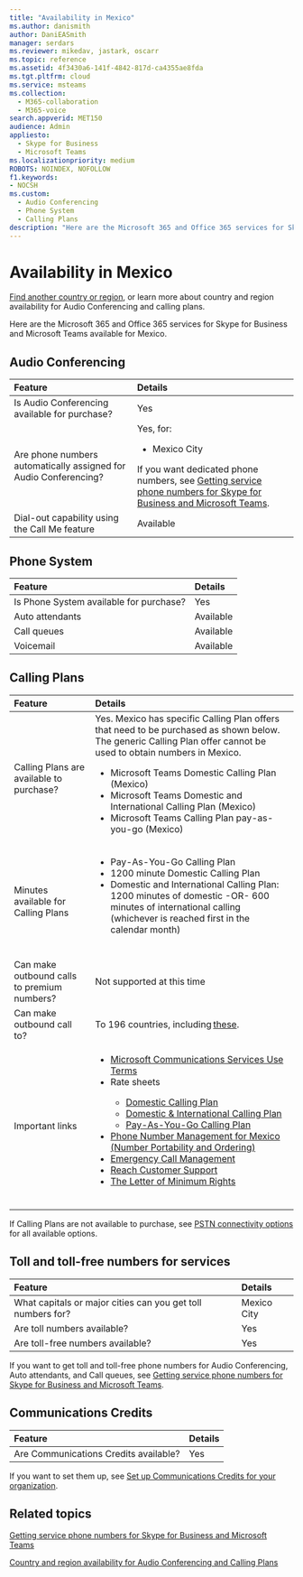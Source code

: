 ```yaml
---
title: "Availability in Mexico"
ms.author: danismith
author: DaniEASmith
manager: serdars
ms.reviewer: mikedav, jastark, oscarr
ms.topic: reference
ms.assetid: 4f3430a6-141f-4842-817d-ca4355ae8fda
ms.tgt.pltfrm: cloud
ms.service: msteams
ms.collection: 
  - M365-collaboration
  - M365-voice
search.appverid: MET150
audience: Admin
appliesto: 
  - Skype for Business
  - Microsoft Teams
ms.localizationpriority: medium
ROBOTS: NOINDEX, NOFOLLOW
f1.keywords:
- NOCSH
ms.custom: 
  - Audio Conferencing
  - Phone System
  - Calling Plans
description: "Here are the Microsoft 365 and Office 365 services for Skype for Business and Microsoft Teams available for Mexico."
---
```


# Availability in Mexico

[Find another country or region](country-and-region-availability-for-audio-conferencing-and-calling-plans.md), or learn more about country and region availability for Audio Conferencing and calling plans.

Here are the Microsoft 365 and Office 365 services for Skype for Business and Microsoft Teams available for Mexico.
  
## Audio Conferencing

|**Feature**|**Details**|
|:-----|:-----|
|Is Audio Conferencing available for purchase?  <br/> |Yes  <br/> |
|Are phone numbers automatically assigned for Audio Conferencing?  <br/> |Yes, for:<br/><ul><li> Mexico City</ul> If you want dedicated phone numbers, see [Getting service phone numbers for Skype for Business and Microsoft Teams](../getting-service-phone-numbers.md).  <br/> |
|Dial-out capability using the Call Me feature  <br/> |Available  <br/> |

## Phone System

|**Feature**|**Details**|
|:-----|:-----|
|Is Phone System available for purchase?  <br/> |Yes  <br/> |
| Auto attendants <br/> |Available  <br/> |
|Call queues  <br/> |Available  <br/> |
|Voicemail  <br/> |Available  <br/> |

## Calling Plans

|**Feature**|**Details**|
|:-----|:-----|
|Calling Plans are available to purchase?  <br/> |Yes. Mexico has specific Calling Plan offers that need to be purchased as shown below. The generic Calling Plan offer cannot be used to obtain numbers in Mexico. <br/><ul><li>Microsoft Teams Domestic Calling Plan (Mexico)</li><li>Microsoft Teams Domestic and International Calling Plan (Mexico)</li><li>Microsoft Teams Calling Plan pay-as-you-go (Mexico)</li></ul> |
|Minutes available for Calling Plans  <br/> |<ul><li>Pay-As-You-Go Calling Plan</li><li>1200 minute Domestic Calling Plan </li><li>Domestic and International Calling Plan: 1200 minutes of domestic -OR- 600 minutes of international calling (whichever is reached first in the calendar month)</li></ul><br/> |
|Can make outbound calls to premium numbers? <br/> |Not supported at this time <br/> |
|Can make outbound call to? <br/> |To 196 countries, including [these](country-and-region-availability-for-audio-conferencing-and-calling-plans.md). <br/> |
|Important links <br/> |<ul><li>[Microsoft Communications Services Use Terms](https://www.microsoft.com/licensing/docs/view/Communications-Services-Tax-Rates-and-Terms)</li><li>Rate sheets</li><ul><li>[Domestic Calling Plan]()</li><li>[Domestic & International Calling Plan]()</li><li>[Pay-As-You-Go Calling Plan]()</li></ul><li>[Phone Number Management for Mexico (Number Portability and Ordering)](/manage-phone-numbers-for-your-organization/phone-number-management-for-mexico)</li><li>[Emergency Call Management](what-are-emergency-locations-addresses-and-call-routing.md)</li><li>[Reach Customer Support](https://www.microsoft.com/microsoft-365/support)</li><li>[The Letter of Minimum Rights](https://www.ift.org.mx/usuarios-y-audiencias/carta-de-derechos)</li> <br/> |

If Calling Plans are not available to purchase, see [PSTN connectivity options](../pstn-connectivity.md) for all available options.

## Toll and toll-free numbers for services

|**Feature**|**Details**|
|:-----|:-----|
|What capitals or major cities can you get toll numbers for?  <br/> | Mexico City <br/> |
|Are toll numbers available?  <br/> |Yes  <br/> |
|Are toll-free numbers available?  <br/> |Yes  <br/> |

 If you want to get toll and toll-free phone numbers for Audio Conferencing, Auto attendants, and Call queues, see [Getting service phone numbers for Skype for Business and Microsoft Teams](../getting-service-phone-numbers.md).
  
## Communications Credits

|**Feature**|**Details**|
|:-----|:-----|
|Are Communications Credits available?  <br/> |Yes  <br/> |

If you want to set them up, see [Set up Communications Credits for your organization](../set-up-communications-credits-for-your-organization.md).
  
## Related topics

[Getting service phone numbers for Skype for Business and Microsoft Teams](../getting-service-phone-numbers.md)

[Country and region availability for Audio Conferencing and Calling Plans](country-and-region-availability-for-audio-conferencing-and-calling-plans.md)
